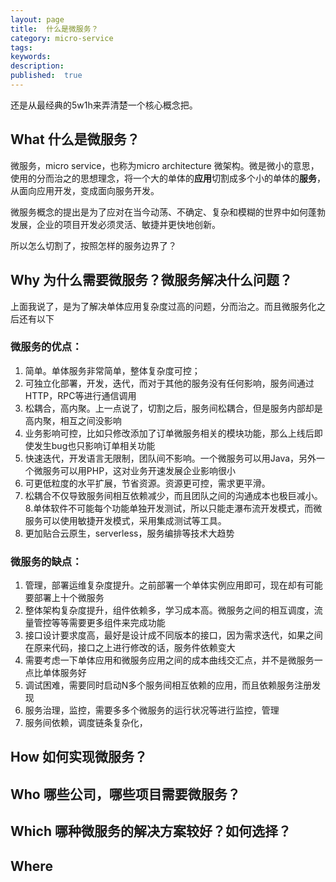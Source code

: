 ```yaml
---
layout: page
title:  什么是微服务？
category: micro-service
tags:
keywords:
description:
published:  true
---
```


还是从最经典的5w1h来弄清楚一个核心概念把。
## What 什么是微服务？
微服务，micro service，也称为micro architecture 微架构。微是微小的意思，使用的分而治之的思想理念，将一个大的单体的**应用**切割成多个小的单体的**服务**，从面向应用开发，变成面向服务开发。

微服务概念的提出是为了应对在当今动荡、不确定、复杂和模糊的世界中如何蓬勃发展，企业的项目开发必须灵活、敏捷并更快地创新。

所以怎么切割了，按照怎样的服务边界了？    
## Why 为什么需要微服务？微服务解决什么问题？
上面我说了，是为了解决单体应用复杂度过高的问题，分而治之。而且微服务化之后还有以下
### 微服务的优点：  
1. 简单。单体服务非常简单，整体复杂度可控；
2. 可独立化部署，开发，迭代，而对于其他的服务没有任何影响，服务间通过HTTP，RPC等进行通信调用
3. 松耦合，高内聚。上一点说了，切割之后，服务间松耦合，但是服务内部却是高内聚，相互之间没影响
4. 业务影响可控，比如只修改添加了订单微服务相关的模块功能，那么上线后即使发生bug也只影响订单相关功能
5. 快速迭代，开发语言无限制，团队间不影响。一个微服务可以用Java，另外一个微服务可以用PHP，这对业务开速发展企业影响很小
6. 可更低粒度的水平扩展，节省资源。资源更可控，需求更平滑。
7. 松耦合不仅导致服务间相互依赖减少，而且团队之间的沟通成本也极巨减小。
8.单体软件不可能每个功能单独开发测试，所以只能走瀑布流开发模式，而微服务可以使用敏捷开发模式，采用集成测试等工具。
9. 更加贴合云原生，serverless，服务编排等技术大趋势
### 微服务的缺点：
1. 管理，部署运维复杂度提升。之前部署一个单体实例应用即可，现在却有可能要部署上十个微服务
2. 整体架构复杂度提升，组件依赖多，学习成本高。微服务之间的相互调度，流量管控等等需要更多组件来完成功能
3. 接口设计要求度高，最好是设计成不同版本的接口，因为需求迭代，如果之间在原来代码，接口之上进行修改的话，服务件依赖变大
4. 需要考虑一下单体应用和微服务应用之间的成本曲线交汇点，并不是微服务一点比单体服务好
5. 调试困难，需要同时启动N多个服务间相互依赖的应用，而且依赖服务注册发现
6. 服务治理，监控，需要多多个微服务的运行状况等进行监控，管理
7. 服务间依赖，调度链条复杂化，
## How 如何实现微服务？

## Who 哪些公司，哪些项目需要微服务？

## Which 哪种微服务的解决方案较好？如何选择？

## Where 




















